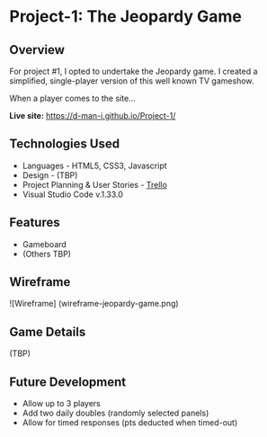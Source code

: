 
# Project-1: The Jeopardy Game
## Overview 

For project #1, I opted to undertake the Jeopardy game.  I created a simplified, single-player version of this well known TV gameshow.

When a player comes to the site...



**Live site:** <https://d-man-i.github.io/Project-1/>

## Technologies Used

* Languages - HTML5, CSS3, Javascript
* Design - (TBP)
* Project Planning & User Stories - [Trello](https://trello.com/invite/b/0tyWvH8L/a26ae8c77899c5466f494032c7c4198b/ga-sei-21-project-1)
* Visual Studio Code v.1.33.0


## Features

* Gameboard
* (Others TBP)


## Wireframe

![Wireframe] (wireframe-jeopardy-game.png)

## Game Details

(TBP)


## Future Development

* Allow up to 3 players
* Add two daily doubles (randomly selected panels)
* Allow for timed responses (pts deducted when timed-out)
